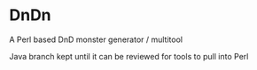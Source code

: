 # DnDn
A Perl based DnD monster generator / multitool

Java branch kept until it can be reviewed for tools to pull into Perl
